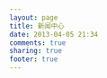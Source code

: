 ```yaml
---
layout: page
title: 新闻中心
date: 2013-04-05 21:34
comments: true
sharing: true
footer: true
---
```


<div class="well"></div>
